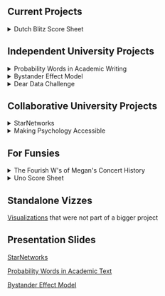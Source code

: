 ## Current Projects 

<details>

<summary> Dutch Blitz Score Sheet </summary>  
</br>

[Google Sheets](link) for keeping score and displaying game stats. 

</details>

## Independent University Projects 

<details>

<summary> Probability Words in Academic Writing </summary>  
</br>

Explores the usage of [probability words in academic text](https://github.com/meglin234/probability-words) using natural language processing techniques. 

</details>


<details>

<summary> Bystander Effect Model </summary>  
</br>

An [Agent-Based Model](https://github.com/meglin234/bystander-effect-model) simulating the bystander effect as observed in real-life situations that allows users to specify the number of bystanders present. 

![Model Interface](https://github.com/meglin234/bystander-effect-model/blob/main/model_interface.png?raw=true "Model Interface")

</details>


<details>

<summary> Dear Data Challenge </summary>  
</br>

[Website](https://meglin234.github.io/dear-data-challenge/DATA211_website/Index/index.html) designed to present data, visualizations, and conclusions of levels of personal communication to show that we can use data to become more humane in addition to increasing efficiency. 

</details>


## Collaborative University Projects 


<details>

<summary> StarNetworks </summary>  
</br>

[Network](https://github.com/meglin234/star-networks) of directors and their crew members examining the phenomenon of directors re-using the same crew. 

</details>



<details>

<summary> Making Psychology Accessible </summary>  
</br>

Websites presenting scientific studies in a format accessible to the general public.  

[College Students use of Digital Flashcards](https://meglin234.github.io/making-psychology-accessible/PSYC411_website/index.html)  

[False Memories](https://meglin234.github.io/making-psychology-accessible/PSYC311_website/index.html)

</details>


## For Funsies

<details>

<summary> The Fourish W's of Megan's Concert History </summary>  
</br>

[FlexDashboard](https://meglin234.github.io/project-portfolio/concerts-flexdashboard/docs/index.html) detailing the Who, What, When, and Where of concerts I have been to. 

</details>


<details>

<summary> Uno Score Sheet </summary>  
</br>

[Google Sheets](link) for keeping score and displaying game stats. 

</details>

## Standalone Vizzes

[Visualizations](https://github.com/meglin234/stand-alone-vizzes) that were not part of a bigger project


## Presentation Slides 

[StarNetworks](https://github.com/meglin234/star-networks/blob/main/Report%20%26%20Presentation/StarNetworks_Slides.pdf) 

[Probability Words in Academic Text](https://github.com/meglin234/probability-words/blob/main/Report%20%26%20Presentation/WEPs_Slides.pdf)

[Bystander Effect Model](https://github.com/meglin234/bystander-effect-model/blob/main/Report%20%26%20Presentaion/FinalPresentation.pdf) 




<!--
**meglin234/meglin234** is a ✨ _special_ ✨ repository because its `README.md` (this file) appears on your GitHub profile.

Here are some ideas to get you started:

- 🔭 I’m currently working on ...
- 🌱 I’m currently learning ...
- 👯 I’m looking to collaborate on ...
- 🤔 I’m looking for help with ...
- 💬 Ask me about ...
- 📫 How to reach me: ...
- 😄 Pronouns: ...
- ⚡ Fun fact: ...
-->
